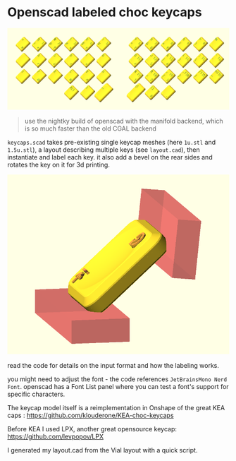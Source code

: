 # Openscad labeled choc keycaps

![./images/openscad_xIq8DWK1gJ.png](./images/openscad_xIq8DWK1gJ.png)

> use the nightky build of openscad with the manifold backend, which is so much faster than the old CGAL backend

`keycaps.scad` takes pre-existing single keycap meshes (here `1u.stl` and `1.5u.stl`), a layout describing multiple keys (see `layout.cad`), then instantiate and label each key. it also add a bevel on the rear sides and rotates the key on it for 3d printing.

![images/openscad_oI7rFk1AJP.png](images/openscad_oI7rFk1AJP.png)

read the code for details on the input format and how the labeling works.

you might need to adjust the font - the code references `JetBrainsMono Nerd Font`. openscad has a Font List panel where you can test a font's support for specific characters.

The keycap model itself is a reimplementation in Onshape of the great KEA caps : https://github.com/klouderone/KEA-choc-keycaps

Before KEA I used LPX, another great opensource keycap: https://github.com/levpopov/LPX

I generated my layout.cad from the Vial layout  with a quick script.
